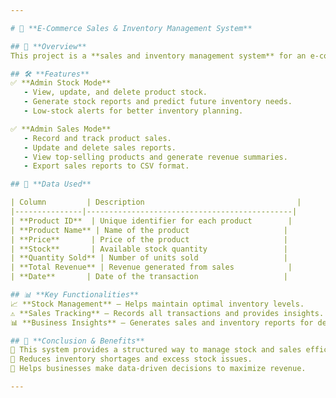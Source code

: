 ```yaml
---

# 🛒 **E-Commerce Sales & Inventory Management System**  

## 🔎 **Overview**  
This project is a **sales and inventory management system** for an e-commerce business. It allows admins to manage product stock, track sales, generate reports, and predict future inventory needs.  

## 🛠 **Features**  
✅ **Admin Stock Mode**  
   - View, update, and delete product stock.  
   - Generate stock reports and predict future inventory needs.  
   - Low-stock alerts for better inventory planning.  

✅ **Admin Sales Mode**  
   - Record and track product sales.  
   - Update and delete sales reports.  
   - View top-selling products and generate revenue summaries.  
   - Export sales reports to CSV format.  

## 📂 **Data Used**  

| Column         | Description                                  |
|---------------|----------------------------------------------|
| **Product ID**  | Unique identifier for each product        |
| **Product Name** | Name of the product                     |
| **Price**       | Price of the product                     |
| **Stock**       | Available stock quantity                 |
| **Quantity Sold** | Number of units sold                   |
| **Total Revenue** | Revenue generated from sales            |
| **Date**       | Date of the transaction                   |

## 📊 **Key Functionalities**  
📈 **Stock Management** – Helps maintain optimal inventory levels.  
⚠️ **Sales Tracking** – Records all transactions and provides insights.  
📊 **Business Insights** – Generates sales and inventory reports for decision-making.  

## 🎯 **Conclusion & Benefits**  
🚀 This system provides a structured way to manage stock and sales efficiently.  
🔹 Reduces inventory shortages and excess stock issues.  
🔹 Helps businesses make data-driven decisions to maximize revenue.  

---
```


